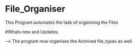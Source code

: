 # File_Organiser
This Program automates the task of organising the Files 


#Whats new and Updates:

--> The program now organises the Archived file_types as well.